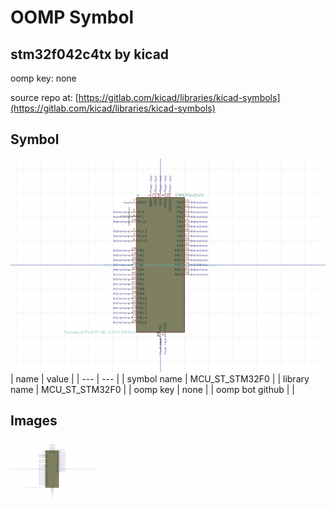 # OOMP Symbol  
## stm32f042c4tx  by kicad  
  
oomp key: none  
  
source repo at: [https://gitlab.com/kicad/libraries/kicad-symbols](https://gitlab.com/kicad/libraries/kicad-symbols)  
## Symbol  
  
[![working.png](working_600.png)](working.png)  
| name | value | 
| --- | --- | 
| symbol name | MCU_ST_STM32F0 | 
| library name | MCU_ST_STM32F0 | 
| oomp key | none | 
| oomp bot github |  | 
## Images  
  
[![working.png](working_140.png)](working.png)  
